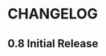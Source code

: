 # CHANGELOG

<!--
## [Unreleased]

### Added

### Changed

### Deprecated

### Removed

### Fixed

### Security

### Known Issues
-->

## 0.8 Initial Release